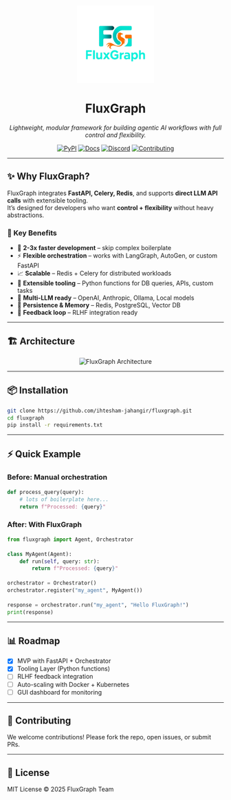 <p align="center">
  <img src="logo.png" alt="FluxGraph Logo" width="180"/>
</p>

<h1 align="center">FluxGraph</h1>

<p align="center">
  <i>Lightweight, modular framework for building agentic AI workflows with full control and flexibility.</i>
</p>

<p align="center">
  <a href="https://pypi.org/project/fluxgraph/"><img src="https://img.shields.io/pypi/v/fluxgraph?color=blue" alt="PyPI"/></a>
  <a href="#"><img src="https://img.shields.io/badge/docs-available-brightgreen" alt="Docs"/></a>
  <a href="#"><img src="https://img.shields.io/discord/123456789?logo=discord&label=Discord" alt="Discord"/></a>
  <a href="https://github.com/ihtesham-jahangir/fluxgraph"><img src="https://img.shields.io/badge/contributions-welcome-orange" alt="Contributing"/></a>
</p>

---

## ✨ Why FluxGraph?

FluxGraph integrates **FastAPI, Celery, Redis**, and supports **direct LLM API calls** with extensible tooling.  
It’s designed for developers who want **control + flexibility** without heavy abstractions.

### 🔑 Key Benefits
- 🚀 **2-3x faster development** – skip complex boilerplate  
- ⚡ **Flexible orchestration** – works with LangGraph, AutoGen, or custom FastAPI  
- 📈 **Scalable** – Redis + Celery for distributed workloads  
- 🔌 **Extensible tooling** – Python functions for DB queries, APIs, custom tasks  
- 🤖 **Multi-LLM ready** – OpenAI, Anthropic, Ollama, Local models  
- 🧠 **Persistence & Memory** – Redis, PostgreSQL, Vector DB  
- 🔄 **Feedback loop** – RLHF integration ready  

---

## 🏗️ Architecture

<p align="center">
  <img src="flux-architecture.png" alt="FluxGraph Architecture" width="600"/>
</p>

---

## 📦 Installation
```bash
git clone https://github.com/ihtesham-jahangir/fluxgraph.git
cd fluxgraph
pip install -r requirements.txt
```

---

## ⚡ Quick Example

### Before: Manual orchestration
```python
def process_query(query):
    # lots of boilerplate here...
    return f"Processed: {query}"
```

### After: With FluxGraph
```python
from fluxgraph import Agent, Orchestrator

class MyAgent(Agent):
    def run(self, query: str):
        return f"Processed: {query}"

orchestrator = Orchestrator()
orchestrator.register("my_agent", MyAgent())

response = orchestrator.run("my_agent", "Hello FluxGraph!")
print(response)
```

---

## 📊 Roadmap
- [x] MVP with FastAPI + Orchestrator  
- [x] Tooling Layer (Python functions)  
- [ ] RLHF feedback integration  
- [ ] Auto-scaling with Docker + Kubernetes  
- [ ] GUI dashboard for monitoring  

---

## 🤝 Contributing
We welcome contributions! Please fork the repo, open issues, or submit PRs.  

---

## 📜 License
MIT License © 2025 FluxGraph Team
